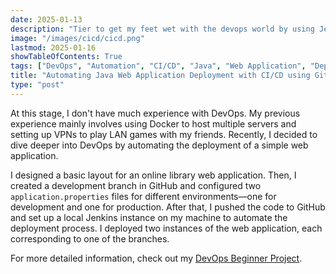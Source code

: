```yaml
---
date: 2025-01-13
description: "Tier to get my feet wet with the devops world by using Jenkins and setting up CI/CD pipeline"
image: "/images/cicd/cicd.png"
lastmod: 2025-01-16
showTableOfContents: True
tags: ["DevOps", "Automation", "CI/CD", "Java", "Web Application", "Deployment"]
title: "Automating Java Web Application Deployment with CI/CD using GitHub and Jenkins"
type: "post"
---
```


At this stage, I don't have much experience with DevOps. My previous experience mainly involves using Docker to host multiple servers and setting up VPNs to play LAN games with my friends. Recently, I decided to dive deeper into DevOps by automating the deployment of a simple web application.

I designed a basic layout for an online library web application. Then, I created a development branch in GitHub and configured two `application.properties` files for different environments—one for development and one for production. After that, I pushed the code to GitHub and set up a local Jenkins instance on my machine to automate the deployment process. I deployed two instances of the web application, each corresponding to one of the branches.

For more detailed information, check out my [DevOps Beginner Project](https://ajilenakh.vercel.app/projects/devops-begnning/).
